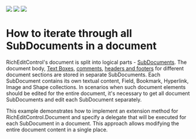 <!-- default badges list -->
![](https://img.shields.io/endpoint?url=https://codecentral.devexpress.com/api/v1/VersionRange/172991040/20.1.2%2B)
[![](https://img.shields.io/badge/Open_in_DevExpress_Support_Center-FF7200?style=flat-square&logo=DevExpress&logoColor=white)](https://supportcenter.devexpress.com/ticket/details/T830453)
[![](https://img.shields.io/badge/📖_How_to_use_DevExpress_Examples-e9f6fc?style=flat-square)](https://docs.devexpress.com/GeneralInformation/403183)
<!-- default badges end -->
# How to iterate through all SubDocuments in a document

RichEditControl's document is split into logical parts - [SubDocuments](https://docs.devexpress.com/OfficeFileAPI/DevExpress.XtraRichEdit.API.Native.SubDocument). The document body, [Text Boxes](https://docs.devexpress.com/WindowsForms/18007/controls-and-libraries/rich-text-editor/richeditcontrol-document/document-elements/text-boxes), [comments](https://docs.devexpress.com/WindowsForms/18077/controls-and-libraries/rich-text-editor/richeditcontrol-document/document-elements/comments), [headers and footers](https://docs.devexpress.com/WindowsForms/8305/controls-and-libraries/rich-text-editor/richeditcontrol-document/document-elements/headers-and-footers) for different document sections are stored in separate SubDocuments. Each SubDocument contains its own textual content, Field, Bookmark, Hyperlink, Image and Shape collections. In scenarios when such document elements should be edited for the entire document, it's necessary to get all document SubDocuments and edit each SubDocument separately.

This example demonstrates how to implement an extension method for RichEditControl.Document and specify a delegate that will be executed for each SubDocument in a document. This approach allows modifying the entire document content in a single place.
